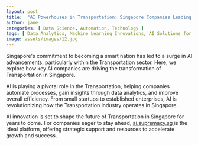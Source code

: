 ```yaml
---
layout: post
title:  "AI Powerhouses in Transportation: Singapore Companies Leading the Charge"
author: jane
categories: [ Data Science, Automation, Technology ]
tags: [ Data Analytics, Machine Learning Innovations, AI Solutions for Businesses, AI Applications ]
image: assets/images/12.jpg
---
```


Singapore's commitment to becoming a smart nation has led to a surge in AI advancements, particularly within the Transportation sector. Here, we explore how key AI companies are driving the transformation of Transportation in Singapore.

AI is playing a pivotal role in the Transportation, helping companies automate processes, gain insights through data analytics, and improve overall efficiency. From small startups to established enterprises, AI is revolutionizing how the Transportation industry operates in Singapore.

AI innovation is set to shape the future of Transportation in Singapore for years to come. For companies eager to stay ahead, <a href="https://ai.supremacy.sg" target="_blank"> ai.supremacy.sg </a> is the ideal platform, offering strategic support and resources to accelerate growth and success.
